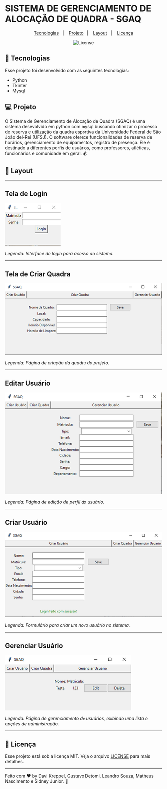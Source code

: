 # SISTEMA DE GERENCIAMENTO DE ALOCAÇÃO DE QUADRA - SGAQ

<p align="center">
  <a href="#-tecnologias">Tecnologias</a>&nbsp;&nbsp;&nbsp;|&nbsp;&nbsp;&nbsp;
  <a href="#-projeto">Projeto</a>&nbsp;&nbsp;&nbsp;|&nbsp;&nbsp;&nbsp;
  <a href="#-layout">Layout</a>&nbsp;&nbsp;&nbsp;|&nbsp;&nbsp;&nbsp;
  <a href="#memo-licença">Licença</a>
</p>

<p align="center">
   <img alt="License" src="https://img.shields.io/static/v1?label=license&message=MIT&color=49AA26&labelColor=000000">
</p>


## 🚀 Tecnologias

Esse projeto foi desenvolvido com as seguintes tecnologias:

- Python
- Tkinter
- Mysql


## 💻 Projeto

O Sistema de Gerenciamento de Alocação de Quadra (SGAQ) é uma sistema desevolvido em python com mysql buscando otimizar o processo de reserva e utilização da quadra esportiva da Universidade Federal de São João del-Rei (UFSJ). O software oferece funcionalidades de reserva de horários, gerenciamento de equipamentos, registro de presença. Ele é destinado a diferentes perfis de usuários, como professores, atléticas, funcionários e comunidade em geral. 💰

## 🔖 Layout
---

## Tela de Login

![Tela de Login](img/telalogin.png)

*Legenda: Interface de login para acesso ao sistema.*

---

## Tela de Criar Quadra

![Quadra](img/criarquadra.png)

*Legenda: Página de criação da quadra do projeto.*

---

## Editar Usuário

![Editar Usuário](img/editarusuario.png)

*Legenda: Página de edição de perfil do usuário.*

---

## Criar Usuário

![Criar Usuário](img/criarusuario.png)

*Legenda: Formulário para criar um novo usuário no sistema.*

---

## Gerenciar Usuário

![Gerenciar Usuário](img/gerenciarusuario.png)

*Legenda: Página de gerenciamento de usuários, exibindo uma lista e opções de administração.*

---

## :memo: Licença

Esse projeto está sob a licença MIT. Veja o arquivo [LICENSE](.github/LICENSE.md) para mais detalhes.

---

Feito com ♥ by Davi Kreppel, Gustavo Detomi, Leandro Souza, Matheus Nascimento e Sidney Junior. :wave:
